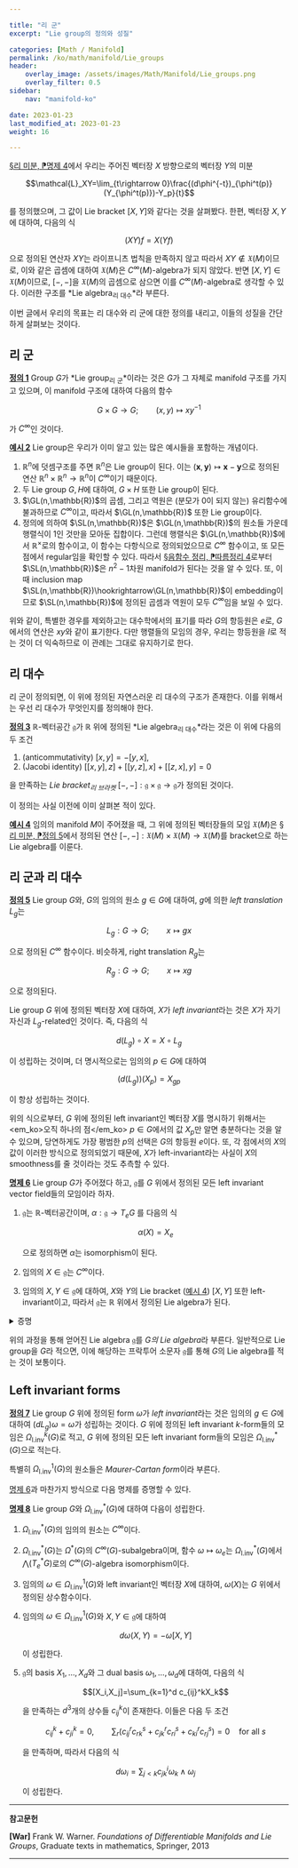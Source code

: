 ```yaml
---

title: "리 군"
excerpt: "Lie group의 정의와 성질"

categories: [Math / Manifold]
permalink: /ko/math/manifold/Lie_groups
header:
    overlay_image: /assets/images/Math/Manifold/Lie_groups.png
    overlay_filter: 0.5
sidebar: 
    nav: "manifold-ko"

date: 2023-01-23
last_modified_at: 2023-01-23
weight: 16

---
```


[§리 미분, ⁋명제 4](/ko/math/manifold/Lie_derivative#prop4)에서 우리는 주어진 벡터장 $X$ 방향으로의 벡터장 $Y$의 미분 

$$\mathcal{L}_XY=\lim_{t\rightarrow 0}\frac{(d\phi^{-t})_{\phi^t(p)}(Y_{\phi^t(p)})-Y_p}{t}$$

를 정의했으며, 그 값이 Lie bracket $[X,Y]$와 같다는 것을 살펴봤다. 한편, 벡터장 $X,Y$에 대하여, 다음의 식

$$(XY)f=X(Yf)$$

으로 정의된 연산자 $XY$는 라이프니츠 법칙을 만족하지 않고 따라서 $XY\not\in\mathfrak{X}(M)$이므로, 이와 같은 곱셈에 대하여 $\mathfrak{X}(M)$은 $C^\infty(M)$-algebra가 되지 않았다. 반면 $[X,Y]\in\mathfrak{X}(M)$이므로, $[-,-]$을 $\mathfrak{X}(M)$의 곱셈으로 삼으면 이를 $C^\infty(M)$-algebra로 생각할 수 있다. 이러한 구조를 *Lie algebra<sub>리 대수</sub>*라 부른다. 

이번 글에서 우리의 목표는 리 대수와 리 군에 대한 정의를 내리고, 이들의 성질을 간단하게 살펴보는 것이다.

## 리 군

<div class="definition" markdown="1">

<ins id="def1">**정의 1**</ins> Group $G$가 *Lie group<sub>리 군</sub>*이라는 것은 $G$가 그 자체로 manifold 구조를 가지고 있으며, 이 manifold 구조에 대하여 다음의 함수

$$G\times G\rightarrow G;\qquad (x,y)\mapsto xy^{-1}$$

가 $C^\infty$인 것이다. 

</div>

<div class="example" markdown="1">

<ins id="ex2">**예시 2**</ins> Lie group은 우리가 이미 알고 있는 많은 예시들을 포함하는 개념이다.

1. $\mathbb{R}^n$에 덧셈구조를 주면 $\mathbb{R}^n$은 Lie group이 된다. 이는 $(\mathbf{x},\mathbf{y})\mapsto \mathbf{x}-\mathbf{y}$으로 정의된 연산 $\mathbb{R}^n\times\mathbb{R}^n\rightarrow\mathbb{R}^n$이 $C^\infty$이기 때문이다.
2. 두 Lie group $G,H$에 대하여, $G\times H$ 또한 Lie group이 된다. 
3. $\GL(n,\mathbb{R})$의 곱셈, 그리고 역원은 (분모가 $0$이 되지 않는) 유리함수에 불과하므로 $C^\infty$이고, 따라서 $\GL(n,\mathbb{R})$ 또한 Lie group이다. 
4. 정의에 의하여 $\SL(n,\mathbb{R})$은 $\GL(n,\mathbb{R})$의 원소들 가운데 행렬식이 $1$인 것만을 모아둔 집합이다. 그런데 행렬식은 $\GL(n,\mathbb{R})$에서 $\mathbb{R}^\times$로의 함수이고, 이 함수는 다항식으로 정의되었으므로 $C^\infty$ 함수이고, 또 모든 점에서 regular임을 확인할 수 있다. 따라서 [§음함수 정리, ⁋따름정리 4](/ko/math/manifold/implicit_function_theorem#cor4)로부터 $\SL(n,\mathbb{R})$은 $n^2-1$차원 manifold가 된다는 것을 알 수 있다. 또, 이 때 inclusion map $\SL(n,\mathbb{R})\hookrightarrow\GL(n,\mathbb{R})$이 embedding이므로 $\SL(n,\mathbb{R})$에 정의된 곱셈과 역원이 모두 $C^\infty$임을 보일 수 있다.

</div>

위와 같이, 특별한 경우를 제외하고는 대수학에서의 표기를 따라 $G$의 항등원은 $e$로, $G$에서의 연산은 $xy$와 같이 표기한다. 다만 행렬들의 모임의 경우, 우리는 항등원을 $I$로 적는 것이 더 익숙하므로 이 관례는 그대로 유지하기로 한다.

## 리 대수

리 군이 정의되면, 이 위에 정의된 자연스러운 리 대수의 구조가 존재한다. 이를 위해서는 우선 리 대수가 무엇인지를 정의해야 한다.

<div class="definition" markdown="1">

<ins id="def3">**정의 3**</ins> $\mathbb{R}$-벡터공간 $\mathfrak{g}$가 $\mathbb{R}$ 위에 정의된 *Lie algebra<sub>리 대수</sub>*라는 것은 이 위에 다음의 두 조건

1. (anticommutativity) $[x,y]=-[y,x]$,
2. (Jacobi identity) $[[x,y],z]+[[y,z],x]+[[z,x],y]=0$

을 만족하는 *Lie bracket<sub>리 브라켓</sub>* $[-,-]:\mathfrak{g}\times\mathfrak{g}\rightarrow\mathfrak{g}$가 정의된 것이다.

</div>

이 정의는 사실 이전에 이미 살펴본 적이 있다.

<div class="example" markdown="1">

<ins id="ex4">**예시 4**</ins> 임의의 manifold $M$이 주어졌을 때, 그 위에 정의된 벡터장들의 모임 $\mathfrak{X}(M)$은 [§리 미분, ⁋정의 5](/ko/math/manifold/Lie_derivative#def5)에서 정의된 연산 $[-,-]:\mathfrak{X}(M)\times\mathfrak{X}(M)\rightarrow\mathfrak{X}(M)$를 bracket으로 하는 Lie algebra를 이룬다.

</div>

## 리 군과 리 대수

<div class="definition" markdown="1">

<ins id="def5">**정의 5**</ins> Lie group $G$와, $G$의 임의의 원소 $g\in G$에 대하여, $g$에 의한 *left translation* $L_g$는

$$L_g:G\rightarrow G;\qquad x\mapsto gx$$

으로 정의된 $C^\infty$ 함수이다. 비슷하게, right translation $R_g$는

$$R_g:G\rightarrow G;\qquad x\mapsto xg$$

으로 정의된다.

</div>

Lie group $G$ 위에 정의된 벡터장 $X$에 대하여, $X$가 *left invariant*라는 것은 $X$가 자기 자신과 $L_g$-related인 것이다. 즉, 다음의 식

$$d(L_g)\circ X=X\circ L_g$$

이 성립하는 것이며, 더 명시적으로는 임의의 $p\in G$에 대하여

$$\left(d(L_g)\right)(X_p)=X_{gp}$$

이 항상 성립하는 것이다.

위의 식으로부터, $G$ 위에 정의된 left invariant인 벡터장 $X$를 명시하기 위해서는 <em_ko>오직 하나의 점</em_ko> $p\in G$에서의 값 $X_p$만 알면 충분하다는 것을 알 수 있으며, 당연하게도 가장 평범한 $p$의 선택은 $G$의 항등원 $e$이다. 또, 각 점에서의 $X$의 값이 이러한 방식으로 정의되었기 때문에, $X$가 left-invariant라는 사실이 $X$의 smoothness를 줄 것이라는 것도 추측할 수 있다. 

<div class="proposition" markdown="1">

<ins id="prop6">**명제 6**</ins> Lie group $G$가 주어졌다 하고, $\mathfrak{g}$를 $G$ 위에서 정의된 모든 left invariant vector field들의 모임이라 하자. 

1. $\mathfrak{g}$는 $\mathbb{R}$-벡터공간이며, $\alpha:\mathfrak{g} \rightarrow T_eG$ 를 다음의 식
     
    $$\alpha(X)=X_e$$
    
    으로 정의하면 $\alpha$는 isomorphism이 된다.
2. 임의의 $X\in\mathfrak{g}$는 $C^\infty$이다.
3. 임의의 $X,Y\in\mathfrak{g}$에 대하여, $X$와 $Y$의 Lie bracket ([예시 4](#ex4)) $[X,Y]$ 또한 left-invariant이고, 따라서 $\mathfrak{g}$는 $\mathbb{R}$ 위에서 정의된 Lie algebra가 된다.

</div>
<details class="proof" markdown="1">
<summary>증명</summary>

1. 벡터장들의 덧셈과 스칼라곱에 대하여 $\mathfrak{g}$가 $\mathbb{R}$-벡터공간이 된다는 것은 자명하고, 또 $\alpha$가 linear map이라는 것 또한 자명하다. 이제 $\alpha$가 isomorphism임을 보여야 하는데, $T_eG$는 유한차원 벡터공간이므로 $\alpha$가 전단사임을 보이면 충분하다. 우선 $\alpha(X)=\alpha(Y)$를 만족하는 두 $X,Y\in\mathfrak{g}$가 존재한다 가정하면, 임의의 $g\in G$에 대하여
  
    $$X_g=(dL_g)_e(X_e)=(dL_g)_e(Y_e)=Y_g$$

    이므로 $X=Y$이다. 거꾸로 임의의 $v\in T_eG$에 대하여 $X_g$를 $(dL_g)_e(v)$으로 정의하면 $X$가 left invariant인 벡터장이고, $\alpha(X)=v$를 만족함이 자명하다. 
2. $X\in\mathfrak{g}$가 $C^\infty$임을 보이기 위해서는 임의의 함수 $f$에 대하여 $Xf$가 $C^\infty$임을 보이면 충분하다. ([§벡터장, ⁋명제 2](/ko/math/manifold/vector_fields#prop2)) 한편 임의의 $p\in G$에 대하여, 
    
    $$(Xf)(p)=X_pf=(dL_p)_e(X_e)f=X_e(f\circ L_p)$$
    
    이므로 이는 다시 함수 $p\mapsto X_e(f\circ L_p)$가 $C^\infty$를 보이는 문제와 같다. $G$의 곱셈을 $m:G\times G\rightarrow G$로 쓰고, $G$에서 $G\times G$로의 자연스러운 두 embedding을

    $$\iota_1^p: x\mapsto (x,p),\qquad \iota_2^p:x\mapsto (p,x)$$

    으로 적고, $Y_e=X_e$를 만족하는 $C^\infty$ 벡터장을 택하여 $G\times G$ 위에 정의된 새로운 벡터장 $(0,Y)$을 생각하자. 그럼 $f\circ m$은 $C^\infty$ 함수이고 $(0,Y)$는 $C^\infty$ 벡터장이므로 $(0,Y)(f\circ m)$은 $C^\infty$ 함수가 되고, 따라서 합성 $\bigl((0,Y)(f\circ m)\bigr)\circ\iota_1^e$ 또한 $C^\infty$이다. 그런데 임의의 $p\in G$에 대하여, isomorphism

    $$T_{(x,y)}(M\times N)\cong T_xM\oplus T_yN$$

    을 통하면

    $$\begin{aligned}\bigl((0,Y)(f\circ m)\bigr)(\iota_1^e(p))&=(0,Y)_{(p,e)}(f\circ m)=0_p(f\circ m\circ\iota_1^e)+Y_e(f\circ m\circ\iota_2^p)\\&=X_e(f\circ m\circ\iota_2^p)=X_e(f\circ L_p)\end{aligned}$$

    이므로 원하는 결과를 얻는다.
3. [§리 미분, ⁋명제 9](/ko/math/manifold/Lie_derivative#prop9)에 의하여 자명하다.

</details>

위의 과정을 통해 얻어진 Lie algebra $\mathfrak{g}$를 *$G$의 Lie algebra*라 부른다. 일반적으로 Lie group을 $G$라 적으면, 이에 해당하는 프락투어 소문자 $\mathfrak{g}$를 통해 $G$의 Lie algebra를 적는 것이 보통이다. 

## Left invariant forms

<div class="definition" markdown="1">

<ins id="def7">**정의 7**</ins> Lie group $G$ 위에 정의된 form $\omega$가 *left invariant*라는 것은 임의의 $g\in G$에 대하여 $(dL_g)\omega=\omega$가 성립하는 것이다. $G$ 위에 정의된 left invariant $k$-form들의 모임은 $\Omega_\text{l.inv}^k(G)$로 적고, $G$ 위에 정의된 모든 left invariant form들의 모임은 $\Omega_\text{l.inv}^\ast(G)$으로 적는다.

</div>

특별히 $\Omega_\text{l.inv}^1(G)$의 원소들은 *Maurer-Cartan form*이라 부른다.

[명제 6](#prop6)과 마찬가지 방식으로 다음 명제를 증명할 수 있다.
    
<div class="proposition" markdown="1">

<ins id="prop8">**명제 8**</ins> Lie group $G$와 $\Omega_\text{l.inv}^\ast(G)$에 대하여 다음이 성립한다.

1. $\Omega_\text{l.inv}^\ast(G)$의 임의의 원소는 $C^\infty$이다. 
2. $\Omega_\text{l.inv}^\ast(G)$는 $\Omega^\ast(G)$의 $C^\infty(G)$-subalgebra이며, 함수 $\omega\mapsto\omega_e$는 $\Omega_\text{l.inv}^\ast(G)$에서 $\bigwedge(T_e^\ast G)$로의 $C^\infty(G)$-algebra isomorphism이다.
3. 임의의 $\omega\in\Omega_\text{l.inv}^1(G)$와 left invariant인 벡터장 $X$에 대하여, $\omega(X)$는 $G$ 위에서 정의된 상수함수이다.
4. 임의의 $\omega\in\Omega_\text{l.inv}^1(G)$와 $X,Y\in\mathfrak{g}$에 대하여 
    
    $$d\omega(X,Y)=-\omega[X,Y]$$

    이 성립한다.
5. $\mathfrak{g}$의 basis $X_1,\ldots, X_d$와 그 dual basis $\omega_1,\ldots,\omega_d$에 대하여, 다음의 식
    
    $$[X_i,X_j]=\sum_{k=1}^d c_{ij}^kX_k$$

    을 만족하는 $d^3$개의 상수들 $c_{ij}^k$이 존재한다. 이들은 다음 두 조건

    $$c_{ij}^k+c_{ji}^k=0,\qquad\sum_r (c_{ij}^rc_{rk}^s+c_{jk}^rc_{ri}^s+c_{ki}^rc_{rj}^s)=0\quad\text{for all $s$}$$

    을 만족하며, 따라서 다음의 식

    $$d\omega_i=\sum_{j < k} c_{jk}^i\omega_k\wedge\omega_j$$

    이 성립한다.

</div>

---

**참고문헌**

**[War]** Frank W. Warner. *Foundations of Differentiable Manifolds and Lie Groups*, Graduate texts in mathematics, Springer, 2013  

---
